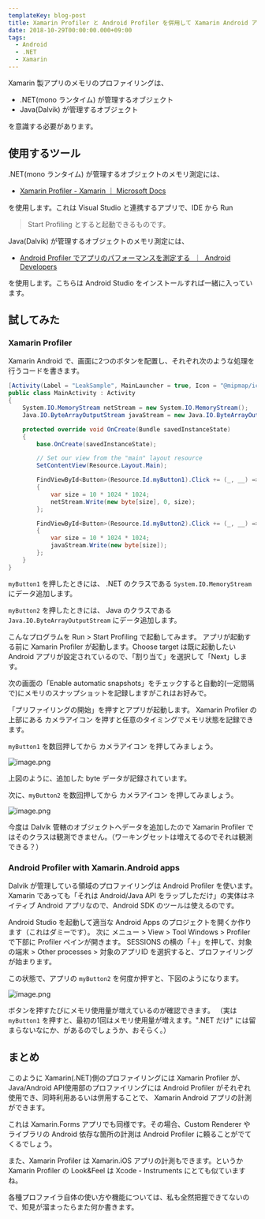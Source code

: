 ```yaml
---
templateKey: blog-post
title: Xamarin Profiler と Android Profiler を併用して Xamarin Android アプリのメモリ使用量を測定する
date: 2018-10-29T00:00:00.000+09:00
tags:
  - Android
  - .NET
  - Xamarin
---
```

Xamarin 製アプリのメモリのプロファイリングは、
<!--more-->

* .NET(mono ランタイム) が管理するオブジェクト
* Java(Dalvik) が管理するオブジェクト

を意識する必要があります。

## 使用するツール

.NET(mono ランタイム) が管理するオブジェクトのメモリ測定には、

* [Xamarin Profiler - Xamarin ｜ Microsoft Docs](https://docs.microsoft.com/ja-jp/xamarin/tools/profiler/?tabs=vsmac)

を使用します。これは Visual Studio と連携するアプリで、IDE から Run
 > Start Profiling とすると起動できるものです。

Java(Dalvik) が管理するオブジェクトのメモリ測定には、

* [Android Profiler でアプリのパフォーマンスを測定する  ｜  Android Developers](https://developer.android.com/studio/profile/android-profiler?hl=ja)

を使用します。こちらは Android Studio をインストールすれば一緒に入っています。

## 試してみた

### Xamarin Profiler

Xamarin Android で、画面に2つのボタンを配置し、それぞれ次のような処理を行うコードを書きます。

```csharp
[Activity(Label = "LeakSample", MainLauncher = true, Icon = "@mipmap/icon")]
public class MainActivity : Activity
{
    System.IO.MemoryStream netStream = new System.IO.MemoryStream();
    Java.IO.ByteArrayOutputStream javaStream = new Java.IO.ByteArrayOutputStream();

    protected override void OnCreate(Bundle savedInstanceState)
    {
        base.OnCreate(savedInstanceState);

        // Set our view from the "main" layout resource
        SetContentView(Resource.Layout.Main);

        FindViewById<Button>(Resource.Id.myButton1).Click += (_, __) =>
        {
            var size = 10 * 1024 * 1024;
            netStream.Write(new byte[size], 0, size);
        };

        FindViewById<Button>(Resource.Id.myButton2).Click += (_, __) =>
        {
            var size = 10 * 1024 * 1024;
            javaStream.Write(new byte[size]);
        };
    }
}
```

``myButton1`` を押したときには、 .NET のクラスである ``System.IO.MemoryStream`` にデータ追加します。

``myButton2`` を押したときには、 Java のクラスである ``Java.IO.ByteArrayOutputStream`` にデータ追加します。

こんなプログラムを Run > Start Profiling で起動してみます。
アプリが起動する前に Xamarin Profiler が起動します。Choose target は既に起動したい Android アプリが設定されているので、「割り当て」を選択して「Next」します。

次の画面の「Enable automatic snapshots」をチェックすると自動的(一定間隔で)にメモリのスナップショットを記録しますがこれはお好みで。

「プリファイリングの開始」を押すとアプリが起動します。
Xamarin Profiler の上部にある カメラアイコン を押すと任意のタイミングでメモリ状態を記録できます。

``myButton1`` を数回押してから カメラアイコン を押してみましょう。

![image.png](https://qiita-image-store.s3.amazonaws.com/0/8227/83830c8c-486f-e9da-5a1b-89b11e96c88f.png)

上図のように、追加した byte データが記録されています。

次に、``myButton2`` を数回押してから カメラアイコン を押してみましょう。

![image.png](https://qiita-image-store.s3.amazonaws.com/0/8227/a82fb1e1-f810-c511-ec10-260e941676eb.png)

今度は Dalvik 管轄のオブジェクトへデータを追加したので Xamarin Profiler ではそのクラスは観測できません。（ワーキングセットは増えてるのでそれは観測できる？）

### Android Profiler with Xamarin.Android apps

Dalvik が管理している領域のプロファイリングは Android Profiler を使います。
Xamarin であっても「それは Android/Java API をラップしただけ」の実体はネイティブ Android アプリなので、Android SDK のツールは使えるのです。

Android Studio を起動して適当な Android Apps のプロジェクトを開くか作ります（これはダミーです）。
次に メニュー > View > Tool Windows > Profiler で下部に Profiler ペインが開きます。
SESSIONS の横の「＋」を押して、対象の端末 > Other processes > 対象のアプリID を選択すると、プロファイリングが始まります。

この状態で、アプリの ``myButton2`` を何度か押すと、下図のようになります。

![image.png](https://qiita-image-store.s3.amazonaws.com/0/8227/ac764a06-0947-a4e1-b579-75cde686d392.png)

ボタンを押すたびにメモリ使用量が増えているのが確認できます。
（実は ``myButton1`` を押すと、最初の1回はメモリ使用量が増えます。".NET だけ" には留まらないなにか、があるのでしょうか、おそらく。）

## まとめ

このように Xamarin(.NET)側のプロファイリングには Xamarin Profiler が、Java/Android API使用部のプロファイリングには Android Profiler がそれぞれ使用でき、同時利用あるいは併用することで、 Xamarin Android アプリの計測ができます。

これは Xamarin.Forms アプリでも同様です。その場合、Custom Renderer やライブラリの Android 依存な箇所の計測は Android Profiler に頼ることがでてくるでしょう。

また、Xamarin Profiler は Xamarin.iOS アプリの計測もできます。というか Xamarin Profiler の Look&Feel は Xcode - Instruments にとても似ていますね。

各種プロファイラ自体の使い方や機能については、私も全然把握できてないので、知見が溜まったらまた何か書きます。
